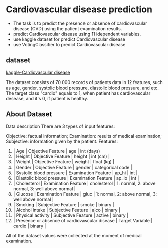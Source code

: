 # Cardiovascular disease prediction

* The task is to predict the presence or absence of cardiovascular disease (CVD) using the patient examination results.
* predict Cardiovascular disease using 11 idependent variables.
* use kaggle dataset for predict Cardiovascular disease
* use VotingClassifier to predict Cardiovascular disease

## dataset
[kaggle-Cardiovascular disease](https://www.kaggle.com/datasets/sulianova/cardiovascular-disease-dataset)

The dataset consists of 70 000 records of patients data in 12 features, such as age, gender, systolic blood pressure, diastolic blood pressure, and etc. The target class "cardio" equals to 1, when patient has cardiovascular desease, and it's 0, if patient is healthy.

## About Dataset

Data description
There are 3 types of input features:

Objective: factual information;
Examination: results of medical examination;
Subjective: information given by the patient.
Features:

1. | Age | Objective Feature | age | int (days)
2. | Height | Objective Feature | height | int (cm) |
3. | Weight | Objective Feature | weight | float (kg) |
4. | Gender | Objective Feature | gender | categorical code |
5. | Systolic blood pressure | Examination Feature | ap_hi | int |
6. | Diastolic blood pressure | Examination Feature | ap_lo | int |
7. | Cholesterol | Examination Feature | cholesterol | 1: normal, 2: above normal, 3: well above normal |
8. | Glucose | Examination Feature | gluc | 1: normal, 2: above normal, 3: well above normal |
9. | Smoking | Subjective Feature | smoke | binary |
10. | Alcohol intake | Subjective Feature | alco | binary |
11. | Physical activity | Subjective Feature | active | binary |
12. | Presence or absence of cardiovascular disease | Target Variable | cardio | binary |

All of the dataset values were collected at the moment of medical examination.
